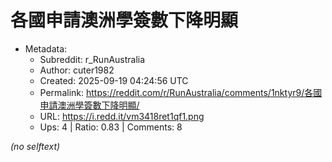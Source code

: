 # 各國申請澳洲學簽數下降明顯

- Metadata:
  - Subreddit: r_RunAustralia
  - Author: cuter1982
  - Created: 2025-09-19 04:24:56 UTC
  - Permalink: https://reddit.com/r/RunAustralia/comments/1nktyr9/各國申請澳洲學簽數下降明顯/
  - URL: https://i.redd.it/vm3418ret1qf1.png
  - Ups: 4 | Ratio: 0.83 | Comments: 8

_(no selftext)_
